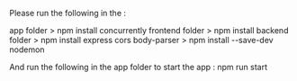 Please run the following in the : 

app folder > npm install concurrently
frontend folder > npm install
backend folder > npm install express cors body-parser
                > npm install --save-dev nodemon

And run the following in the app folder to start the app : npm run start
